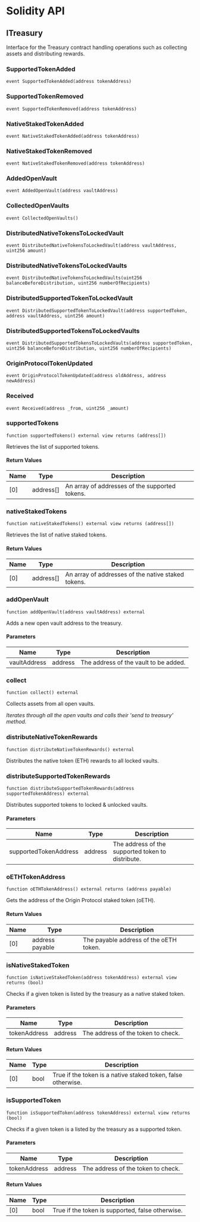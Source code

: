# Solidity API

## ITreasury

Interface for the Treasury contract handling operations such as collecting assets and distributing rewards.

### SupportedTokenAdded

```solidity
event SupportedTokenAdded(address tokenAddress)
```

### SupportedTokenRemoved

```solidity
event SupportedTokenRemoved(address tokenAddress)
```

### NativeStakedTokenAdded

```solidity
event NativeStakedTokenAdded(address tokenAddress)
```

### NativeStakedTokenRemoved

```solidity
event NativeStakedTokenRemoved(address tokenAddress)
```

### AddedOpenVault

```solidity
event AddedOpenVault(address vaultAddress)
```

### CollectedOpenVaults

```solidity
event CollectedOpenVaults()
```

### DistributedNativeTokensToLockedVault

```solidity
event DistributedNativeTokensToLockedVault(address vaultAddress, uint256 amount)
```

### DistributedNativeTokensToLockedVaults

```solidity
event DistributedNativeTokensToLockedVaults(uint256 balanceBeforeDistribution, uint256 numberOfRecipients)
```

### DistributedSupportedTokenToLockedVault

```solidity
event DistributedSupportedTokenToLockedVault(address supportedToken, address vaultAddress, uint256 amount)
```

### DistributedSupportedTokensToLockedVaults

```solidity
event DistributedSupportedTokensToLockedVaults(address supportedToken, uint256 balanceBeforeDistribution, uint256 numberOfRecipients)
```

### OriginProtocolTokenUpdated

```solidity
event OriginProtocolTokenUpdated(address oldAddress, address newAddress)
```

### Received

```solidity
event Received(address _from, uint256 _amount)
```

### supportedTokens

```solidity
function supportedTokens() external view returns (address[])
```

Retrieves the list of supported tokens.

#### Return Values

| Name | Type | Description |
| ---- | ---- | ----------- |
| [0] | address[] | An array of addresses of the supported tokens. |

### nativeStakedTokens

```solidity
function nativeStakedTokens() external view returns (address[])
```

Retrieves the list of native staked tokens.

#### Return Values

| Name | Type | Description |
| ---- | ---- | ----------- |
| [0] | address[] | An array of addresses of the native staked tokens. |

### addOpenVault

```solidity
function addOpenVault(address vaultAddress) external
```

Adds a new open vault address to the treasury.

#### Parameters

| Name | Type | Description |
| ---- | ---- | ----------- |
| vaultAddress | address | The address of the vault to be added. |

### collect

```solidity
function collect() external
```

Collects assets from all open vaults.

_Iterates through all the open vaults and calls their 'send to treasury' method._

### distributeNativeTokenRewards

```solidity
function distributeNativeTokenRewards() external
```

Distributes the native token (ETH) rewards to all locked vaults.

### distributeSupportedTokenRewards

```solidity
function distributeSupportedTokenRewards(address supportedTokenAddress) external
```

Distributes supported tokens to locked & unlocked vaults.

#### Parameters

| Name | Type | Description |
| ---- | ---- | ----------- |
| supportedTokenAddress | address | The address of the supported token to distribute. |

### oETHTokenAddress

```solidity
function oETHTokenAddress() external returns (address payable)
```

Gets the address of the Origin Protocol staked token (oETH).

#### Return Values

| Name | Type | Description |
| ---- | ---- | ----------- |
| [0] | address payable | The payable address of the oETH token. |

### isNativeStakedToken

```solidity
function isNativeStakedToken(address tokenAddress) external view returns (bool)
```

Checks if a given token is listed by the treasury as a native staked token.

#### Parameters

| Name | Type | Description |
| ---- | ---- | ----------- |
| tokenAddress | address | The address of the token to check. |

#### Return Values

| Name | Type | Description |
| ---- | ---- | ----------- |
| [0] | bool | True if the token is a native staked token, false otherwise. |

### isSupportedToken

```solidity
function isSupportedToken(address tokenAddress) external view returns (bool)
```

Checks if a given token is a listed by the treasury as a supported token.

#### Parameters

| Name | Type | Description |
| ---- | ---- | ----------- |
| tokenAddress | address | The address of the token to check. |

#### Return Values

| Name | Type | Description |
| ---- | ---- | ----------- |
| [0] | bool | True if the token is supported, false otherwise. |

